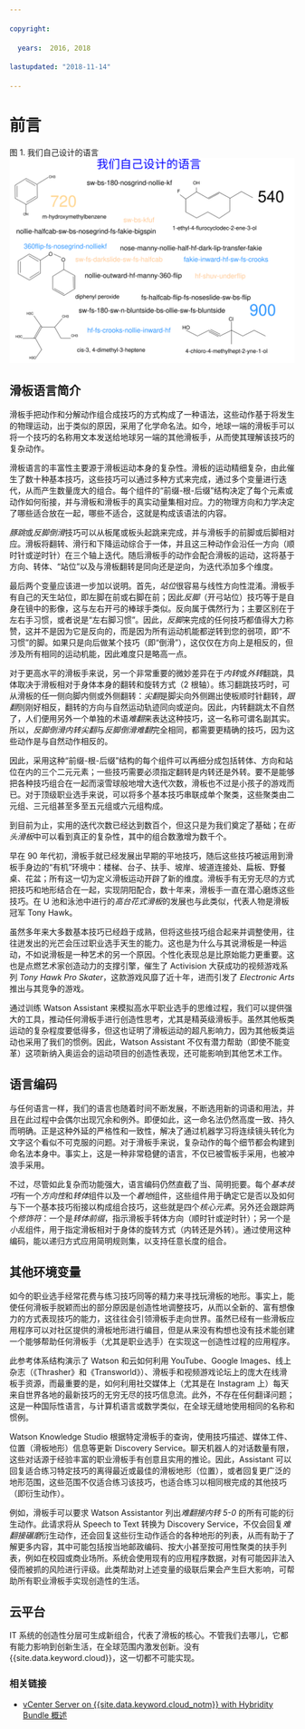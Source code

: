```yaml
---

copyright:

  years:  2016, 2018

lastupdated: "2018-11-14"

---
```


# 前言

图 1. 我们自己设计的语言
![我们自己设计的语言](vcscar-alood.svg)

## 滑板语言简介

滑板手把动作和分解动作组合成技巧的方式构成了一种语法，这些动作基于将发生的物理运动，出于类似的原因，采用了化学命名法。如今，地球一端的滑板手可以将一个技巧的名称用文本发送给地球另一端的其他滑板手，从而使其理解该技巧的复杂动作。

滑板语言的丰富性主要源于滑板运动本身的复杂性。滑板的运动精细复杂，由此催生了数十种基本技巧，这些技巧可以通过多种方式来完成，通过多个变量进行迭代，从而产生数量庞大的组合。每个组件的“前缀-根-后缀”结构决定了每个元素或动作如何衔接，并与滑板和滑板手的真实动量集相对应。力的物理方向和力学决定了哪些适合放在一起，哪些不适合，这就是构成该语法的内容。

*豚跳*或*反脚倒滑*技巧可以从板尾或板头起跳来完成，并与滑板手的前脚或后脚相对应。滑板将翻转、滑行和下降运动综合于一体，并且这三种动作会沿任一方向（顺时针或逆时针）在三个轴上迭代。随后滑板手的动作会配合滑板的运动，这将基于方向、转体、“站位”以及与滑板翻转是同向还是逆向，为迭代添加多个维度。

最后两个变量应该进一步加以说明。首先，*站位*很容易与线性方向性混淆。滑板手有自己的天生站位，即左脚在前或右脚在前；因此*反脚*（开弓站位）技巧等于是自身在镜中的影像，这与左右开弓的棒球手类似。反向属于偶然行为；主要区别在于左右手习惯，或者说是“左右脚习惯”。因此，*反脚*来完成的任何技巧都值得大力称赞，这并不是因为它是反向的，而是因为所有运动机能都逆转到您的弱项，即“不习惯”的脚。如果只是向后做某个技巧（即“倒滑”），这仅仅在方向上是相反的，但涉及所有相同的运动机能，因此难度只是略高一点。

对于更高水平的滑板手来说，另一个非常重要的微妙差异在于*内转*或*外转*翻跳，具体取决于滑板相对于身体本身的翻转和旋转方式（2 根轴）。练习翻跳技巧时，可从滑板的任一侧向脚内侧或外侧翻转：*尖翻*是脚尖向外侧踢出使板顺时针翻转，*跟翻*则刚好相反，翻转的方向与自然运动轨迹同向或逆向。因此，内转翻跳太不自然了，人们便用另外一个单独的术语*难翻*来表达这种技巧，这一名称可谓名副其实。所以，*反脚倒滑内转尖翻*与*反脚倒滑难翻*完全相同，都需要更精确的技巧，因为这些动作是与自然动作相反的。

因此，采用这种“前缀-根-后缀”结构的每个组件可以再细分成包括转体、方向和站位在内的三个二元元素；一些技巧需要必须指定翻转是内转还是外转。要不是能够把各种技巧组合在一起而滚雪球般地增大迭代次数，滑板也不过是小孩子的游戏而已。对于顶级职业选手来说，可以将多个基本技巧串联成单个聚类，这些聚类由二元组、三元组甚至多至五元组或六元组构成。

到目前为止，实用的迭代次数已经达到数百个，但这只是为我们奠定了基础；在*街头滑板*中可以看到真正的复杂性，其中的组合数激增为数千个。

早在 90 年代初，滑板手就已经发展出早期的平地技巧，随后这些技巧被运用到滑板手身边的“有机”环境中：楼梯、台子、扶手、坡岸、坡道连接处、扁板、野餐桌、花盆；所有这一切为定义滑板运动开辟了新的维度。滑板手有无穷无尽的方式把技巧和地形结合在一起，实现阴阳配合，数十年来，滑板手一直在潜心磨炼这些技巧。在 U 池和泳池中进行的*高台花式滑板*的发展也与此类似，代表人物是滑板冠军 Tony Hawk。

虽然多年来大多数基本技巧已经趋于成熟，但将这些技巧组合起来并调整使用，往往迸发出的光芒会压过职业选手天生的能力。这也是为什么与其说滑板是一种运动，不如说滑板是一种艺术的另一个原因。个性化表现总是比原始能力更重要。这也是点燃艺术家创造动力的支撑引擎，催生了 Activision 大获成功的视频游戏系列 *Tony Hawk Pro Skater*，这款游戏风靡了近十年，进而引发了 *Electronic Arts* 推出与其竞争的游戏。

通过训练 Watson Assistant 来模拟高水平职业选手的思维过程，我们可以提供强大的工具，推动任何滑板手进行创造性思考，尤其是精英级滑板手。虽然其他板类运动的复杂程度要低得多，但这也证明了滑板运动的超凡影响力，因为其他板类运动也采用了我们的惯例。因此，Watson Assistant 不仅有潜力帮助（即使不能变革）这项新纳入奥运会的运动项目的创造性表现，还可能影响到其他艺术工作。

## 语言编码

与任何语言一样，我们的语言也随着时间不断发展，不断选用新的词语和用法，并且在此过程中会偶尔出现冗余和例外。即便如此，这一命名法仍然高度一致、持久而明确。正是这种外延的严格性和一致性，解决了通过机器学习将连续镜头转化为文字这个看似不可克服的问题。对于滑板手来说，复杂动作的每个细节都会构建到命名法本身中。事实上，这是一种非常稳健的语言，不仅已被雪板手采用，也被冲浪手采用。

不过，尽管如此复杂而功能强大，语言编码仍然直截了当、简明扼要。每个*基本技巧*有一个*方向性*和*转体*组件以及一个*着地*组件，这些组件用于确定它是否以及如何与下一个基本技巧衔接以构成组合技巧，这些就是四个*核心元素*。另外还会跟踪两个*修饰符*：一个是*转体前缀*，指示滑板手转体方向（顺时针或逆时针）；另一个是*小乱*组件，用于指定滑板相对于身体的旋转方式（内转还是外转）。通过使用这种编码，能以递归方式应用简明规则集，以支持任意长度的组合。

## 其他环境变量

如今的职业选手经常花费与练习技巧同等的精力来寻找玩滑板的地形。事实上，能使任何滑板手脱颖而出的部分原因是创造性地调整技巧，从而以全新的、富有想像力的方式表现技巧的能力，这往往会引领滑板手走向世界。虽然已经有一些滑板应用程序可以对社区提供的滑板地形进行编目，但是从来没有构想也没有技术能创建一个能够帮助任何滑板手（尤其是职业选手）在实现这一创造性过程的应用程序。

此参考体系结构演示了 Watson 和云如何利用 YouTube、Google Images、线上杂志（《Thrasher》和《Transworld》）、滑板手和视频游戏论坛上的庞大在线滑板手资源，而最重要的是，如何利用社交媒体上（尤其是在 Instagram 上）每天来自世界各地的最新技巧的无穷无尽的技巧信息流。此外，不存在任何翻译问题；这是一种国际性语言，与计算机语言或数学类似，在全球无缝地使用相同的名称和惯例。

Watson Knowledge Studio 根据特定滑板手的查询，使用技巧描述、媒体工件、位置（滑板地形）信息等更新 Discovery Service。聊天机器人的对话数量有限，这些对话源于经验丰富的职业滑板手有创意且实用的推论。因此，Assistant 可以回复适合练习特定技巧的离得最近或最佳的滑板地形（位置），或者回复更广泛的地形范围，这些范围不仅适合练习该技巧，也适合练习以相同根完成的其他技巧（即衍生动作）。

例如，滑板手可以要求 Watson Assistantor 列出*难翻接内转 5-0* 的所有可能的衍生动作。此请求将从 Speech to Text 转换为 Discovery Service，不仅会回复*难翻接碾磨*衍生动作，还会回复这些衍生动作适合的各种地形的列表，从而有助于了解更多内容，其中可能包括按当地邮政编码、按大小甚至按可用性聚类的扶手列表，例如在校园或商业场所。系统会使用现有的应用程序数据，对有可能因非法入侵而被抓的风险进行评级。此类帮助对上述变量的级联后果会产生巨大影响，可帮助所有职业滑板手实现创造性的生活。

## 云平台

IT 系统的创造性分层可生成新组合，代表了滑板的核心。不管我们去哪儿，它都有能力影响到创新生活，在全球范围内激发创新。没有 {{site.data.keyword.cloud}}，这一切都不可能实现。

### 相关链接

* [vCenter Server on {{site.data.keyword.cloud_notm}} with Hybridity Bundle 概述](../vcs/vcs-hybridity-intro.html)

